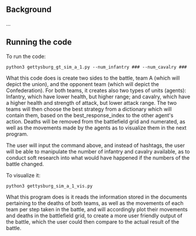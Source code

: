 ## Background
...
## Running the code

To run the code:

```
python3 gettysburg_gt_sim_a_1.py --num_infantry ### --num_cavalry ###
```


What this code does is create two sides to the battle, team A (which will depict the union), and the opponent team (which will depict the Confederation).
For both teams, it creates also two types of units (agents): Infantry, which have lower health, but higher range; and cavalry, which have a higher health and strength of attack, but lower attack range. The two teams will then choose the best strategy from a dictionary which will contain them, based on the best_response_index to the other agent's action. Deaths will be removed from the battlefield grid and numerated, as well as the movements made by the agents as to visualize them in the next program.

The user will input the command above, and instead of hashtags, the user will be able to manipulate the number of infantry and cavalry available, as to conduct soft research into what would have happened if the numbers of the battle changed.


To visualize it:

```
python3 gettysburg_sim_a_1_vis.py
```

What this program does is it reads the information stored in the documents pertaining to the deaths of both teams, as well as the movements of each team per step taken in the battle, and will accordingly plot their movements and deaths in the battlefield grid, to create a more user friendly output of the battle, which the user could then compare to the actual result of the battle.
